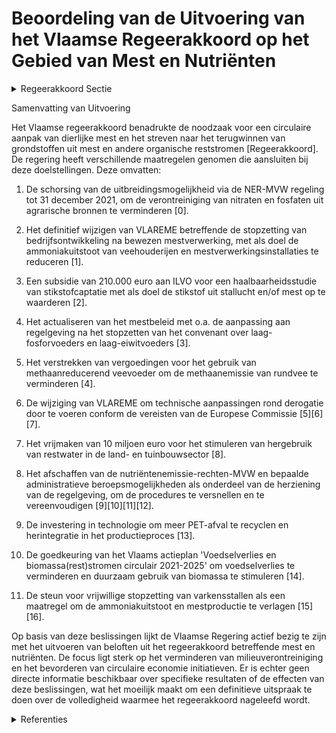 # Beoordeling van de Uitvoering van het Vlaamse Regeerakkoord op het Gebied van Mest en Nutriënten

<details>
        <summary>Regeerakkoord Sectie </summary>
        <p>2.4.2.4 Mest en nutriënten Meststoffen zijn waardevolle grondstoffen: fosfaat is van strategisch belang, gelet op de eindige reserves en het beperkt aantal produce-rende landen; de productie van stikstofmest-stoffen is zeer energie-intensief. We versterken de circulaire aanpak van dierlijke mest. Verwerking van mest en andere organische reststromen met het oog op recuperatie van grondstoffen en herintroductie in het productieproces, is hierbij het streefdoel, zodat verontreiniging van het milieu wordt vermeden. Hiervoor ondersteunen we verder technologisch onderzoek en ontwikke-ling en opschaling van bewezen technieken en pleiten we voor een bijsturing van de Europese regelgeving. Na evaluatie hervormen we het systeem van nutriënten-emissierechten, zodat het meer bijdraagt aan het realiseren van de doelstellingen op vlak van waterkwaliteit, klimaat en lucht-kwaliteit. We onderzoeken de impact van kunstmest op onze waterkwaliteit en op de rendabiliteit van onze bedrijven en hoe instrumenten daarop kunnen inspelen. </p>
        </details> 

Samenvatting van Uitvoering

Het Vlaamse regeerakkoord benadrukte de noodzaak voor een circulaire aanpak van dierlijke mest en het streven naar het terugwinnen van grondstoffen uit mest en andere organische reststromen [Regeerakkoord]. De regering heeft verschillende maatregelen genomen die aansluiten bij deze doelstellingen. Deze omvatten:

1. De schorsing van de uitbreidingsmogelijkheid via de NER-MVW regeling tot 31 december 2021, om de verontreiniging van nitraten en fosfaten uit agrarische bronnen te verminderen \[0\].
 
2. Het definitief wijzigen van VLAREME betreffende de stopzetting van bedrijfsontwikkeling na bewezen mestverwerking, met als doel de ammoniakuitstoot van veehouderijen en mestverwerkingsinstallaties te reduceren \[1\].

3. Een subsidie van 210.000 euro aan ILVO voor een haalbaarheidsstudie van stikstofcaptatie met als doel de stikstof uit stallucht en/of mest op te waarderen \[2\].

4. Het actualiseren van het mestbeleid met o.a. de aanpassing aan regelgeving na het stopzetten van het convenant over laag-fosforvoeders en laag-eiwitvoeders \[3\].

5. Het verstrekken van vergoedingen voor het gebruik van methaanreducerend veevoeder om de methaanemissie van rundvee te verminderen \[4\].

6. De wijziging van VLAREME om technische aanpassingen rond derogatie door te voeren conform de vereisten van de Europese Commissie \[5\]\[6\]\[7\].

7. Het vrijmaken van 10 miljoen euro voor het stimuleren van hergebruik van restwater in de land- en tuinbouwsector \[8\].

8. Het afschaffen van de nutriëntenemissie-rechten-MVW en bepaalde administratieve beroepsmogelijkheden als onderdeel van de herziening van de regelgeving, om de procedures te versnellen en te vereenvoudigen \[9\]\[10\]\[11\]\[12\].

9. De investering in technologie om meer PET-afval te recyclen en herintegratie in het productieproces \[13\].

10. De goedkeuring van het Vlaams actieplan 'Voedselverlies en biomassa(rest)stromen circulair 2021-2025' om voedselverlies te verminderen en duurzaam gebruik van biomassa te stimuleren \[14\].

11. De steun voor vrijwillige stopzetting van varkensstallen als een maatregel om de ammoniakuitstoot en mestproductie te verlagen \[15\]\[16\].

Op basis van deze beslissingen lijkt de Vlaamse Regering actief bezig te zijn met het uitvoeren van beloften uit het regeerakkoord betreffende mest en nutriënten. De focus ligt sterk op het verminderen van milieuverontreiniging en het bevorderen van circulaire economie initiatieven. Er is echter geen directe informatie beschikbaar over specifieke resultaten of de effecten van deze beslissingen, wat het moeilijk maakt om een definitieve uitspraak te doen over de volledigheid waarmee het regeerakkoord nageleefd wordt.

<details>
        <summary> Referenties</summary>
        **[\[0\]](https://beslissingenvlaamseregering.vlaanderen.be/?search=Bedrijfsontwikkeling%20na%20bewezen%20mestverwerking%20%28NER-MVW%29&dateOption=select&startDate=2021-10-22T08%3A00%3A00Z&endDate=2021-10-22T08%3A00%3A00Z)** : **(2021-10-22)** Bedrijfsontwikkeling na bewezen mestverwerking (NER-MVW) 

**[\[1\]](https://beslissingenvlaamseregering.vlaanderen.be/?search=Wijziging%20uitvoeringsbesluit%20bij%20het%20Mestdecreet%20%28VLAREME%29%3A%20stopzetting%20van%20de%20bedrijfsontwikkeling%20na%20bewezen%20mestverwerking&dateOption=select&startDate=2022-03-18T09%3A00%3A00Z&endDate=2022-03-18T09%3A00%3A00Z)** : **(2022-03-18)** Wijziging uitvoeringsbesluit bij het Mestdecreet (VLAREME): stopzetting van de bedrijfsontwikkeling na bewezen mestverwerking 

**[\[2\]](https://beslissingenvlaamseregering.vlaanderen.be/?search=Haalbaarheidsstudie%20stikstofcaptatie%3A%20herverdeling%20provisie&dateOption=select&startDate=2021-09-03T10%3A00%3A00Z&endDate=2021-09-03T10%3A00%3A00Z)** : **(2021-09-03)** Haalbaarheidsstudie stikstofcaptatie: herverdeling provisie 

**[\[3\]](https://beslissingenvlaamseregering.vlaanderen.be/?search=Actualisering%20mestbeleid%3A%20wijziging%20besluiten&dateOption=select&startDate=2021-05-21T08%3A00%3A00Z&endDate=2021-05-21T08%3A00%3A00Z)** : **(2021-05-21)** Actualisering mestbeleid: wijziging besluiten 

**[\[4\]](https://beslissingenvlaamseregering.vlaanderen.be/?search=Regels%20vergoeding%20veevoeder%20met%20een%20methaanreducerend%20effect&dateOption=select&startDate=2022-02-25T09%3A00%3A00Z&endDate=2022-02-25T09%3A00%3A00Z)** : **(2022-02-25)** Regels vergoeding veevoeder met een methaanreducerend effect 

**[\[5\]](https://beslissingenvlaamseregering.vlaanderen.be/?search=Wijziging%20uitvoeringsbesluit%20Mestdecreet%20%28VLAREME%29%2C%20wat%20betreft%20de%20voorwaarden%20voor%20het%20verkrijgen%20van%20een%20derogatie%20van%20de%20bemestingsnormen&dateOption=select&startDate=2020-05-29T08%3A00%3A00Z&endDate=2020-05-29T08%3A00%3A00Z)** : **(2020-05-29)** Wijziging uitvoeringsbesluit Mestdecreet (VLAREME), wat betreft de voorwaarden voor het verkrijgen van een derogatie van de bemestingsnormen 

**[\[6\]](https://beslissingenvlaamseregering.vlaanderen.be/?search=Wijziging%20uitvoeringsbesluit%20Mestdecreet%20%28VLAREME%29%2C%20wat%20betreft%20de%20voorwaarden%20voor%20het%20verkrijgen%20van%20een%20derogatie%20van%20de%20bemestingsnormen&dateOption=select&startDate=2020-04-03T08%3A00%3A00Z&endDate=2020-04-03T08%3A00%3A00Z)** : **(2020-04-03)** Wijziging uitvoeringsbesluit Mestdecreet (VLAREME), wat betreft de voorwaarden voor het verkrijgen van een derogatie van de bemestingsnormen 

**[\[7\]](https://beslissingenvlaamseregering.vlaanderen.be/?search=Wijziging%20uitvoeringsbesluit%20Mestdecreet%20%28VLAREME%29%2C%20wat%20betreft%20de%20voorwaarden%20voor%20het%20verkrijgen%20van%20een%20derogatie%20van%20de%20bemestingsnormen&dateOption=select&startDate=2019-10-25T08%3A00%3A00Z&endDate=2019-10-25T08%3A00%3A00Z)** : **(2019-10-25)** Wijziging uitvoeringsbesluit Mestdecreet (VLAREME), wat betreft de voorwaarden voor het verkrijgen van een derogatie van de bemestingsnormen 

**[\[8\]](https://beslissingenvlaamseregering.vlaanderen.be/?search=Plan%20Vlaamse%20Veerkracht%3A%20bestedingskader%20middelen%20projectoproep%20%27Hergebruik%20Restwater%27&dateOption=select&startDate=2021-07-16T06%3A00%3A00Z&endDate=2021-07-16T06%3A00%3A00Z)** : **(2021-07-16)** Plan Vlaamse Veerkracht: bestedingskader middelen projectoproep 'Hergebruik Restwater' 

**[\[9\]](https://beslissingenvlaamseregering.vlaanderen.be/?search=Wijziging%20Bodem-%2C%20Mest-%20en%20decreet%20over%20duurzaam%20beheer%20van%20materiaalkringlopen%20en%20afvalstoffen%3A%20opheffing%20administratieve%20beroepen&dateOption=select&startDate=2021-04-23T08%3A00%3A00Z&endDate=2021-04-23T08%3A00%3A00Z)** : **(2021-04-23)** Wijziging Bodem-, Mest- en decreet over duurzaam beheer van materiaalkringlopen en afvalstoffen: opheffing administratieve beroepen 

**[\[10\]](https://beslissingenvlaamseregering.vlaanderen.be/?search=Wijziging%20Bodem-%2C%20Mest-%20en%20decreet%20over%20duurzaam%20beheer%20van%20materiaalkringlopen%20en%20afvalstoffen%3A%20opheffing%20administratieve%20beroepen&dateOption=select&startDate=2021-02-12T09%3A00%3A00Z&endDate=2021-02-12T09%3A00%3A00Z)** : **(2021-02-12)** Wijziging Bodem-, Mest- en decreet over duurzaam beheer van materiaalkringlopen en afvalstoffen: opheffing administratieve beroepen 

**[\[11\]](https://beslissingenvlaamseregering.vlaanderen.be/?search=Wijziging%20Mestdecreet%20wat%20het%20invoeren%20van%20de%20mogelijkheid%20om%20adviescommissies%20op%20te%20richten%20en%20de%20afschaffing%20van%20de%20nutri%C3%ABntenemissie-rechten-MVW%20betreft&dateOption=select&startDate=2022-07-15T08%3A00%3A00Z&endDate=2022-07-15T08%3A00%3A00Z)** : **(2022-07-15)** Wijziging Mestdecreet wat het invoeren van de mogelijkheid om adviescommissies op te richten en de afschaffing van de nutriëntenemissie-rechten-MVW betreft 

**[\[12\]](https://beslissingenvlaamseregering.vlaanderen.be/?search=Wijziging%20Bodem-%2C%20Mest-%20en%20decreet%20over%20duurzaam%20beheer%20van%20materiaalkringlopen%20en%20afvalstoffen%3A%20opheffing%20administratieve%20beroepen&dateOption=select&startDate=2021-06-18T08%3A00%3A00Z&endDate=2021-06-18T08%3A00%3A00Z)** : **(2021-06-18)** Wijziging Bodem-, Mest- en decreet over duurzaam beheer van materiaalkringlopen en afvalstoffen: opheffing administratieve beroepen 

**[\[13\]](https://beslissingenvlaamseregering.vlaanderen.be/?search=1%20miljoen%20euro%20strategische%20ecologiesteun%20aan%20Agfa-Gevaert%20nv%20in%20Mortsel&dateOption=select&startDate=2021-12-17T09%3A00%3A00Z&endDate=2021-12-17T09%3A00%3A00Z)** : **(2021-12-17)** 1 miljoen euro strategische ecologiesteun aan Agfa-Gevaert nv in Mortsel 

**[\[14\]](https://beslissingenvlaamseregering.vlaanderen.be/?search=Vlaams%20actieplan%20%27Voedselverlies%20en%20biomassa%28rest%29stromen%20circulair%202021-2025%27&dateOption=select&startDate=2021-04-23T08%3A00%3A00Z&endDate=2021-04-23T08%3A00%3A00Z)** : **(2021-04-23)** Vlaams actieplan 'Voedselverlies en biomassa(rest)stromen circulair 2021-2025' 

**[\[15\]](https://beslissingenvlaamseregering.vlaanderen.be/?search=Besteding%20middelen%20Vlaams%20Klimaatfonds%20%28VKF%29%20voor%20de%20vrijwillige%20stopzetting%20van%20varkensstallen&dateOption=select&startDate=2023-12-22T09%3A00%3A00Z&endDate=2023-12-22T09%3A00%3A00Z)** : **(2023-12-22)** Besteding middelen Vlaams Klimaatfonds (VKF) voor de vrijwillige stopzetting van varkensstallen 

**[\[16\]](https://beslissingenvlaamseregering.vlaanderen.be/?search=Aanpak%20stikstofprobleem%3A%20regels%20oproep%20vrijwillig%20stopzetten%20varkensstallen&dateOption=select&startDate=2023-03-31T08%3A00%3A00Z&endDate=2023-03-31T08%3A00%3A00Z)** : **(2023-03-31)** Aanpak stikstofprobleem: regels oproep vrijwillig stopzetten varkensstallen 
        </details> 

